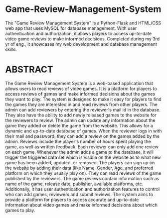 # Game-Review-Management-System
The "Game Review Management System" is a Python-Flask and HTML/CSS web app that uses MySQL for database management. With user authentication and authorization, it allows players to access up-to-date video game reviews to make informed decisions. Completed during my 3rd yr of eng., it showcases my web development and database management skills.

# ABSTRACT 

The Game Review Management System is a web-based application that allows users to 
read reviews of video games. It is a platform for players to access reviews of games and 
make informed decisions about the games they want to play. The system is designed to 
make it easy for players to find the games they are interested in and read reviews from 
other players. The admin can add reviewers by entering the reviewer's mail id in the 
database. They also have the ability to add newly released games to the website for the 
reviewers to review. The admin can update any information about the game they added or 
delete the game from the website. This allows for a dynamic and up-to-date database of 
games. When the reviewer logs in with their mail and password, they can add a review on 
the games added by the admin. Reviews include the player's number of hours spent playing 
the game, as well as written feedback. Each reviewer can only add one review on each 
game. Whenever the admin adds a game to the database, it will trigger the triggered data set 
which is visible on the website as to what new game has been added, updated, or removed. 
The players can sign up on the website by adding their data (like Name, Gender, Age, and 
preferred platform on which they usually play on). They can read reviews of the game 
published by the reviewers. The game reviews contain information such as name of the 
game, release date, publisher, available platforms, etc. Additionally, it has user 
authentication and authorization features to control who can add games, reviewers and 
submit reviews. The system aims to provide a platform for players to access accurate and 
up-to-date information about video games and make informed decisions about which games 
to play.
